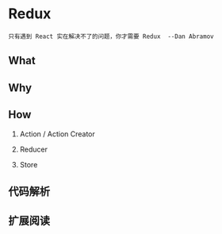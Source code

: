 # Redux
`只有遇到 React 实在解决不了的问题，你才需要 Redux  --Dan Abramov `
## What

## Why

## How

1. Action / Action Creator

2. Reducer

3. Store


## 代码解析

## 扩展阅读


